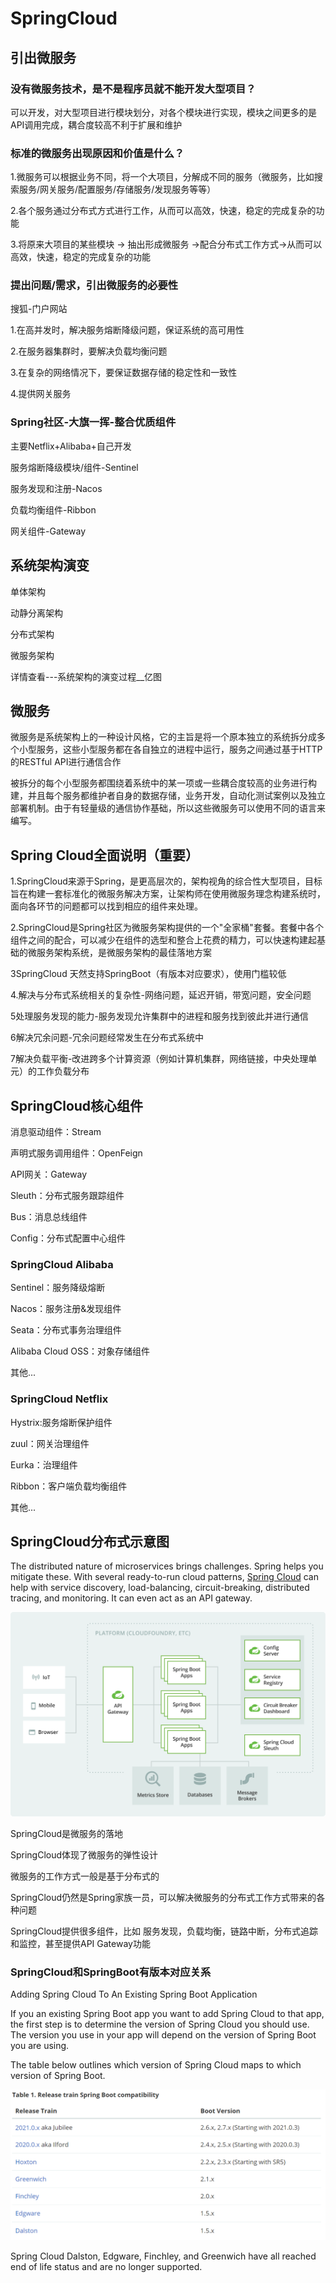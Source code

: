 # SpringCloud

## 引出微服务

### 没有微服务技术，是不是程序员就不能开发大型项目？

可以开发，对大型项目进行模块划分，对各个模块进行实现，模块之间更多的是API调用完成，耦合度较高不利于扩展和维护

### 标准的微服务出现原因和价值是什么？

1.微服务可以根据业务不同，将一个大项目，分解成不同的服务（微服务，比如搜索服务/网关服务/配置服务/存储服务/发现服务等等）

2.各个服务通过分布式方式进行工作，从而可以高效，快速，稳定的完成复杂的功能

3.将原来大项目的某些模块 -> 抽出形成微服务 ->配合分布式工作方式->从而可以高效，快速，稳定的完成复杂的功能

### 提出问题/需求，引出微服务的必要性

搜狐-门户网站

1.在高并发时，解决服务熔断降级问题，保证系统的高可用性

2.在服务器集群时，要解决负载均衡问题

3.在复杂的网络情况下，要保证数据存储的稳定性和一致性

4.提供网关服务

### Spring社区-大旗一挥-整合优质组件

主要Netflix+Alibaba+自己开发

服务熔断降级模块/组件-Sentinel

服务发现和注册-Nacos

负载均衡组件-Ribbon

网关组件-Gateway

## 系统架构演变

单体架构

动静分离架构

分布式架构

微服务架构

详情查看---系统架构的演变过程__亿图

## 微服务

微服务是系统架构上的一种设计风格，它的主旨是将一个原本独立的系统拆分成多个小型服务，这些小型服务都在各自独立的进程中运行，服务之间通过基于HTTP的RESTful API进行通信合作

被拆分的每个小型服务都围绕着系统中的某一项或一些耦合度较高的业务进行构建，并且每个服务都维护者自身的数据存储，业务开发，自动化测试案例以及独立部署机制。由于有轻量级的通信协作基础，所以这些微服务可以使用不同的语言来编写。

## Spring Cloud全面说明（重要）

1.SpringCloud来源于Spring，是更高层次的，架构视角的综合性大型项目，目标旨在构建一套标准化的微服务解决方案，让架构师在使用微服务理念构建系统时，面向各环节的问题都可以找到相应的组件来处理。

2.SpringCloud是Spring社区为微服务架构提供的一个"全家桶"套餐。套餐中各个组件之间的配合，可以减少在组件的选型和整合上花费的精力，可以快速构建起基础的微服务架构系统，是微服务架构的最佳落地方案

3SpringCloud 天然支持SpringBoot（有版本对应要求），使用门槛较低

4.解决与分布式系统相关的复杂性-网络问题，延迟开销，带宽问题，安全问题

5处理服务发现的能力-服务发现允许集群中的进程和服务找到彼此并进行通信

6解决冗余问题-冗余问题经常发生在分布式系统中

7解决负载平衡-改进跨多个计算资源（例如计算机集群，网络链接，中央处理单元）的工作负载分布

## SpringCloud核心组件

消息驱动组件：Stream

声明式服务调用组件：OpenFeign

API网关：Gateway

Sleuth：分布式服务跟踪组件

Bus：消息总线组件

Config：分布式配置中心组件

### SpringCloud Alibaba

Sentinel：服务降级熔断

Nacos：服务注册&发现组件

Seata：分布式事务治理组件

Alibaba Cloud OSS：对象存储组件

其他...

### SpringCloud Netflix

Hystrix:服务熔断保护组件

zuul：网关治理组件

Eurka：治理组件

Ribbon：客户端负载均衡组件

其他...

## SpringCloud分布式示意图

The distributed nature of microservices brings challenges. Spring helps you mitigate these. With several ready-to-run cloud patterns, [Spring Cloud](https://spring.io/cloud) can help with service discovery, load-balancing, circuit-breaking, distributed tracing, and monitoring. It can even act as an API gateway.

![](SpringCloud.assets/diagram-microservices-88e01c7d34c688cb49556435c130d352.svg)

SpringCloud是微服务的落地

SpringCloud体现了微服务的弹性设计

微服务的工作方式一般是基于分布式的

SpringCloud仍然是Spring家族一员，可以解决微服务的分布式工作方式带来的各种问题

SpringCloud提供很多组件，比如 服务发现，负载均衡，链路中断，分布式追踪和监控，甚至提供API Gateway功能

### SpringCloud和SpringBoot有版本对应关系

Adding Spring Cloud To An Existing Spring Boot Application

If you an existing Spring Boot app you want to add Spring Cloud to that app, the first step is to determine the version of Spring Cloud you should use. The version you use in your app will depend on the version of Spring Boot you are using.

The table below outlines which version of Spring Cloud maps to which version of Spring Boot.

![image-20220828223937378](SpringCloud.assets/image-20220828223937378.png)

Spring Cloud Dalston, Edgware, Finchley, and Greenwich have all reached end of life status and are no longer supported.
